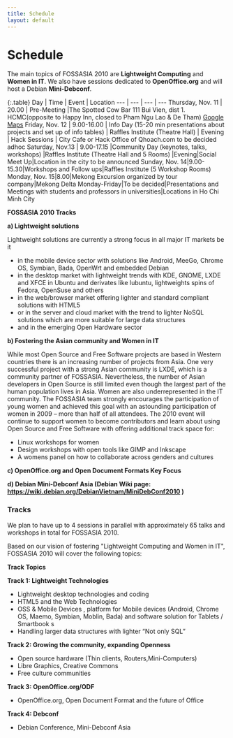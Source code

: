 ```yaml
---
title: Schedule
layout: default
---
```

# Schedule

The main topics of FOSSASIA 2010 are **Lightweight Computing** and **Women in IT**. We also have sessions dedicated to **OpenOffice.org** and will host a Debian **Mini-Debconf**.

{:.table}
Day | Time | Event | Location
--- | --- | --- | ---
Thursday, Nov. 11 | 20.00 | Pre-Meeting |The Spotted Cow Bar 111 Bui Vien, dist 1. HCMC(opposite to Happy Inn, closed to Pham Ngu Lao & De Tham) [Google Maps](http://maps.google.com/maps?f=q&source=s_q&hl=en&geocode=&q=111+Bui+Vien,+Ho+Chi+Minh+City,+Vietnam&sll=37.0625,-95.677068&sspn=27.284961,56.513672&ie=UTF8&hq=&hnear=111+Bui+Vien,+ph%C6%B0%E1%BB%9Dng+Ph%E1%BA%A1m+Ng%C5%A9+L%C3%A3o,+District+1,+Ho+Chi+Minh+City,+Vietnam&ll=10.765331,106.686237&spn=0.008242,0.021973&z=16)
Friday, Nov. 12 | 9.00-16.00 | Info Day (15-20 min presentations about projects and set up of info tables) | Raffles Institute (Theatre Hall)
| Evening | Hack Sessions | City Cafe or Hack Office of Qhoach.com to be decided adhoc
Saturday, Nov.13 | 9.00-17.15 |Community Day (keynotes, talks, workshops) |Raffles Institute (Theatre Hall and 5 Rooms)
|Evening|Social Meet Up|Location in the city to be announced
Sunday, Nov. 14|9.00-15.30|Workshops and Follow ups|Raffles Institute (5 Workshop Rooms)
Monday, Nov. 15|8.00|Mekong Excursion organized by tour company|Mekong Delta
Monday-Friday|To be decided|Presentations and Meetings with students and professors in universities|Locations in Ho Chi Minh City
 
 **FOSSASIA 2010 Tracks**

**a) Lightweight solutions**

Lightweight solutions are currently a strong focus in all major IT markets be it  
* in the mobile device sector with solutions like Android, MeeGo, Chrome OS, Symbian, Bada, OpenWrt and embedded Debian  
* in the desktop market with lightweight trends with KDE, GNOME, LXDE and XFCE in Ubuntu and derivates like lubuntu, lightweights spins of Fedora, OpenSuse and others  
* in the web/browser market offering lighter and standard compliant solutions with HTML5  
* or in the server and cloud market with the trend to lighter NoSQL solutions which are more suitable for large data structures  
* and in the emerging Open Hardware sector

**b) Fostering the Asian community and Women in IT**

While most Open Source and Free Software projects are based in Western countries there is an increasing number of projects from Asia. One very successful project with a strong Asian community is LXDE, which is a community partner of FOSSASIA. Nevertheless, the number of Asian developers in Open Source is still limited even though the largest part of the human population lives in Asia. Women are also underrepresented in the IT community. The FOSSASIA team strongly encourages the participation of young women and achieved this goal with an astounding participation of women in 2009 – more than half of all attendees. The 2010 event will continue to support women to become contributors and learn about using Open Source and Free Software with offering additional track space for:

* Linux workshops for women  
* Design workshops with open tools like GIMP and Inkscape  
* A womens panel on how to collaborate across genders and cultures

**c) OpenOffice.org and Open Document Formats Key Focus**  


**d) Debian Mini-Debconf Asia (Debian Wiki page: https://wiki.debian.org/DebianVietnam/MiniDebConf2010 )**  


### Tracks

We plan to have up to 4 sessions in parallel with approximately 65 talks and workshops in total for FOSSASIA 2010.

Based on our vision of fostering "Lightweight Computing and Women in IT", FOSSASIA 2010 will cover the following topics:

**Track** **Topics**

 **Track 1: Lightweight Technologies** 

- Lightweight desktop technologies and coding
- HTML5 and the Web Technologies
- OSS & Mobile Devices , platform for Mobile devices (Android, Chrome OS, Maemo, Symbian, Moblin, Bada) and software solution for Tablets / Smartbook s
- Handling larger data structures with lighter “Not only SQL”

 **Track 2: Growing the community, expanding Openness** 

- Open source hardware (Thin clients, Routers,Mini-Computers)
- Libre Graphics, Creative Commons
- Free culture communities

 **Track 3: OpenOffice.org/ODF** 

- OpenOffice.org, Open Document Format and the future of Office

 **Track 4: Debconf** 

- Debian Conference, Mini-Debconf Asia
